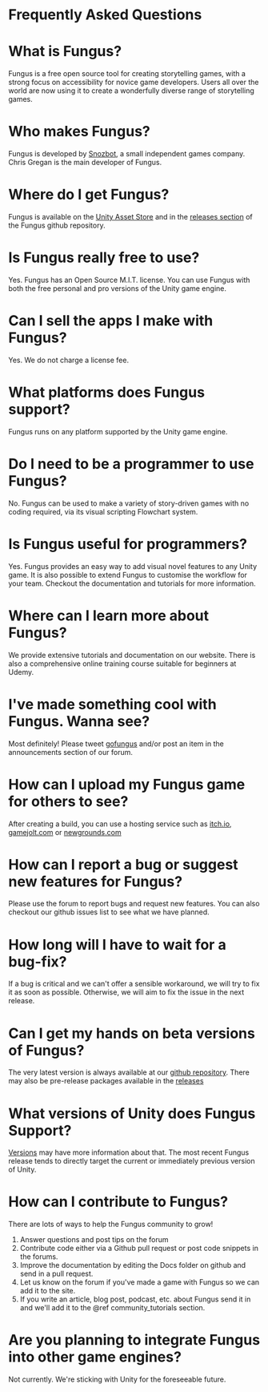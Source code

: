 # Frequently Asked Questions

# What is Fungus?
Fungus is a free open source tool for creating storytelling games, with a strong focus on accessibility for novice game developers. Users all over the world are now using it to create a wonderfully diverse range of storytelling games.

# Who makes Fungus?
Fungus is developed by [Snozbot], a small independent games company. Chris Gregan is the main developer of Fungus.

# Where do I get Fungus?
Fungus is available on the [Unity Asset Store] and in the [releases section] of the Fungus github repository.

# Is Fungus really free to use?
Yes. Fungus has an Open Source M.I.T. license. You can use Fungus with both the free personal and pro versions of the Unity game engine.

# Can I sell the apps I make with Fungus?
Yes. We do not charge a license fee.

# What platforms does Fungus support?
Fungus runs on any platform supported by the Unity game engine. 

# Do I need to be a programmer to use Fungus?
No. Fungus can be used to make a variety of story-driven games with no coding required, via its visual scripting Flowchart system.

# Is Fungus useful for programmers?
Yes. Fungus provides an easy way to add visual novel features to any Unity game. It is also possible to extend Fungus to customise the workflow for your team. Checkout the documentation and tutorials for more information.

# Where can I learn more about Fungus?
We provide extensive tutorials and documentation on our website. There is also a comprehensive online training course suitable for beginners at Udemy.

# I've made something cool with Fungus. Wanna see?
Most definitely! Please tweet [gofungus] and/or post an item in the announcements section of our forum.

# How can I upload my Fungus game for others to see?
After creating a build, you can use a hosting service such as [itch.io], [gamejolt.com] or [newgrounds.com]

# How can I report a bug or suggest new features for Fungus?
Please use the forum to report bugs and request new features. You can also checkout our github issues list to see what we have planned.

# How long will I have to wait for a bug-fix?
If a bug is critical and we can't offer a sensible workaround, we will try to fix it as soon as possible. Otherwise, we will aim to fix the issue in the next release.

# Can I get my hands on beta versions of Fungus?
The very latest version is always available at our [github repository]. There may also be pre-release packages available in the [releases](https://github.com/snozbot/fungus/releases)

# What versions of Unity does Fungus Support?
[Versions](Versions) may have more information about that. The most recent Fungus release tends to directly target the current or immediately previous version of Unity.

# How can I contribute to Fungus?
There are lots of ways to help the Fungus community to grow!

1. Answer questions and post tips on the forum
2. Contribute code either via a Github pull request or post code snippets in the forums.
3. Improve the documentation by editing the Docs folder on github and send in a pull request.
4. Let us know on the forum if you've made a game with Fungus so we can add it to the site.
5. If you write an article, blog post, podcast, etc. about Fungus send it in and we'll add it to the @ref community_tutorials section.

# Are you planning to integrate Fungus into other game engines?
Not currently. We're sticking with Unity for the foreseeable future.

[gofungus]: http://twitter.com/gofungus
[Snozbot]: http://snozbot.com
[Unity Asset Store]: http://u3d.as/f0T
[itch.io]: http://itch.io
[gamejolt.com]: http://gamejolt.com
[newgrounds.com]: http://newgrounds.com
[github repository]: https://github.com/snozbot/fungus
[releases section]: https://github.com/snozbot/fungus/releases
